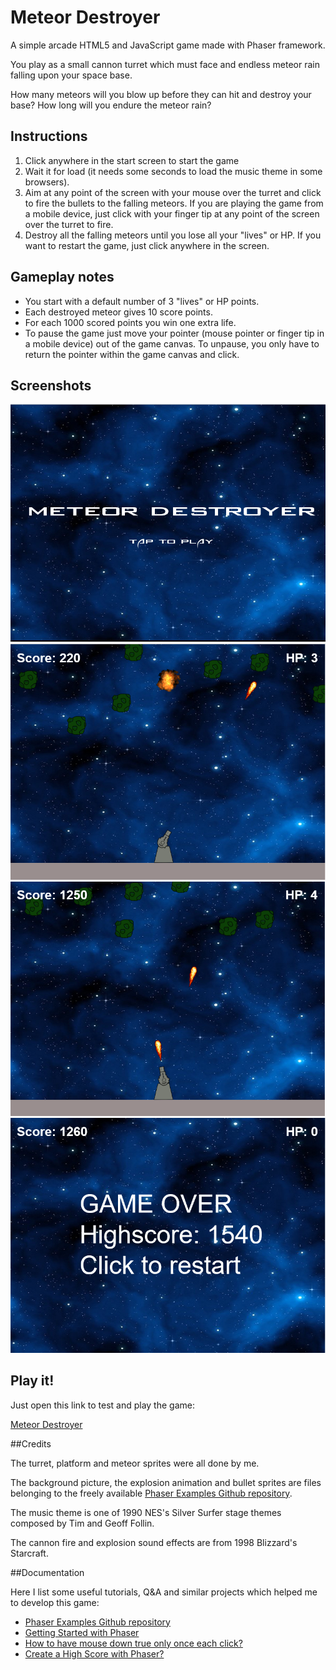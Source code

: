 # Meteor Destroyer

A simple arcade HTML5 and JavaScript game made with Phaser framework.

You play as a small cannon turret which must face and endless meteor rain falling upon your space base.

How many meteors will you blow up before they can hit and destroy your base? How long will you endure the meteor rain?

## Instructions
1. Click anywhere in the start screen to start the game
2. Wait it for load (it needs some seconds to load the music theme in some browsers).
3. Aim at any point of the screen with your mouse over the turret and click to fire the bullets to the falling meteors. If you are playing the game from a mobile
device, just click with your finger tip at any point of the screen over the turret to fire.
4. Destroy all the falling meteors until you lose all your "lives" or HP. If you want to restart the game, just click anywhere in the screen.


## Gameplay notes
- You start with a default number of 3 "lives" or HP points.
- Each destroyed meteor gives 10 score points.
- For each 1000 scored points you win one extra life.
- To pause the game just move your pointer (mouse pointer or finger tip in a mobile device) out of the game canvas. To unpause, you only have to return the 
pointer within the game canvas and click.

## Screenshots

![startscreen](startscreen.png)
![gameplay 1](gameplay1.png)
![gameplay 2](gameplay2.png)
![gameplay 3](gameplay3.png)


## Play it!

Just open this link to test and play the game: 

[Meteor Destroyer](http://meteor-destroyer.herokuapp.com/)

##Credits

The turret, platform and meteor sprites were all done by me. 

The background picture, the explosion animation and bullet sprites are files belonging to the freely available [Phaser Examples Github repository](https://github.com/photonstorm/phaser-examples).

The music theme is one of 1990 NES's Silver Surfer stage themes composed by Tim and Geoff Follin.

The cannon fire and explosion sound effects are from 1998 Blizzard's Starcraft.

##Documentation

Here I list some useful tutorials, Q&A and similar projects which helped me to develop this game: 

- [Phaser Examples Github repository](https://github.com/photonstorm/phaser-examples)
- [Getting Started with Phaser](http://phaser.io/tutorials/getting-started)
- [How to have mouse down true only once each click? ](http://www.html5gamedevs.com/topic/1698-how-to-have-mouse-down-true-only-once-each-click/)
- [Create a High Score with Phaser?](http://www.html5gamedevs.com/topic/22749-create-a-high-score-with-phaser/)




